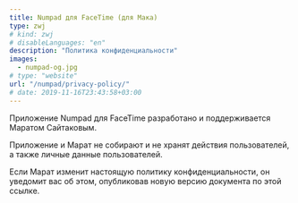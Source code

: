 ```yaml
---
title: Numpad для FaceTime (для Мака)
type: zwj
# kind: zwj
# disableLanguages: "en"
description: "Политика конфиденциальности"
images:
  - numpad-og.jpg
# type: "website"
url: "/numpad/privacy-policy/"
# date: 2019-11-16T23:43:58+03:00
---
```


Приложение Numpad для FaceTime разработано и поддерживается Маратом Сайтаковым.

Приложение и Марат не собирают и не хранят действия пользователей, а также личные данные пользователей.

Если Марат изменит настоящую политику конфиденциальности, он уведомит вас об этом, опубликовав новую версию документа по этой ссылке.
